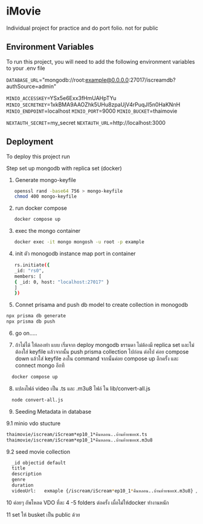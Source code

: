 # iMovie

Individual project for practice and do port folio. not for public

## Environment Variables

To run this project, you will need to add the following environment variables to your .env file

`DATABASE_URL`="mongodb://root:example@0.0.0.0:27017/iscreamdb?authSource=admin"

`MINIO_ACCESSKEY`=YSx5e6Exx3fHmUAHpTYu
`MINIO_SECRETKEY`=1xkBMA9AAOZhk5UHu8zpaUjV4rPuqJI5n0HaKNnH
`MINIO_ENDPOINT`=localhost
`MINIO_PORT`=9000
`MINIO_BUCKET`=thaimovie

`NEXTAUTH_SECRET`=my_secret
`NEXTAUTH_URL`=http://localhost:3000

## Deployment

To deploy this project run

Step set up mongodb with replica set (docker)

1. Generate mongo-keyfile

```bash
   openssl rand -base64 756 > mongo-keyfile
   chmod 400 mongo-keyfile
```

2. run docker compose

```bash
   docker compose up
```

3. exec the mongo container

```bash
   docker exec -it mongo mongosh -u root -p example
```

4. init ตัว monogodb instance map port in container

```bash
   rs.initiate({
   _id: "rs0",
   members: [
   { _id: 0, host: "localhost:27017" }
   ]
   })
```

5. Connet prisama and push db model to create collection in monogodb

```bash
npx prisma db generate
npx prisma db push
```

6. go on.....

7. ถ้าไม่ได้ ให้ลองทำ แบบ เริ่มจาก deploy mongodb ธรรมดา ไม่ต้องมี replica set และไม่ต้องใส่ keyfile แล้วจากนั้น push prisma collection ไปก่อน ต่อไป ค่อย compose down แล้วใส่ keyfile ลงใน command จากนั้นค่อย compose up อีกครั้ง และ connect mongo อีกที

```bash
  docker compose up
```

8. แปลงไฟล์ video เป็น .ts และ .m3u8 ไฟล์ ใน lib/convert-all.js

```bash
  node convert-all.js
```

9. Seeding Metadata in database

9.1 minio vdo stucture

```bash
thaimovie/iscream/iScream*ep10_1*คืนหลอน..บ้านท้ายซอยx.ts
thaimovie/iscream/iScream*ep10_1*คืนหลอน..บ้านท้ายซอยx.m3u8
```

9.2 seed movie collection

```bash
  _id objectid default
  title
  description
  genre
  duration
  videoUrl:   exmaple {/iscream/iScream*ep10_1*คืนหลอน..บ้านท้ายซอยx.m3u8} //จาก minio มาใส่
```

10 ค่อยๆ อัพโหลด VDO ที่ละ 4 -5 folders ต่อครั้ง เผื่อไม่ให้docker ทำงานหนัก

11 set ให้ busket เป็น public ด้วย
